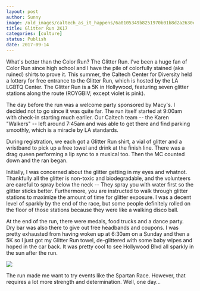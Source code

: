 ```yaml
---
layout: post
author: Sunny
image: /old_images/caltech_as_it_happens/6a0105349b8251970b01b8d2a2630e970c.jpg
title: Glitter Run 2K17
categories: [culture]
status: Publish
date: 2017-09-14
---
```





What's better than the Color Run? The Glitter Run. I've been a huge fan of Color Run since high school and I have the pile of colorfully stained (aka ruined) shirts to prove it. This summer, the Caltech Center for Diversity held a lottery for free entrance to the Glitter Run, which is hosted by the LA LGBTQ Center. The Glitter Run is a 5K in Hollywood, featuring seven glitter stations along the route (ROYGBIV; except violet is pink).


The day before the run was a welcome party sponsored by Macy's. I decided not to go since it was quite far. The run itself started at 9:00am with check-in starting much earlier. Our Caltech team -- the Karen "Walkers" -- left around 7:45am and was able to get there and find parking smoothly, which is a miracle by LA standards.


During registration, we each got a Glitter Run shirt, a vial of glitter and a wristband to pick up a free towel and drink at the finish line. There was a drag queen performing a lip sync to a musical too. Then the MC counted down and the ran began.




Initially, I was concerned about the glitter getting in my eyes and whatnot. Thankfully all the glitter is non-toxic and biodegradable, and the volunteers are careful to spray below the neck -- They spray you with water first so the glitter sticks better. Furthermore, you are instructed to walk through glitter stations to maximize the amount of time for glitter exposure. I was a decent level of sparkly by the end of the race, but some people definitely rolled on the floor of those stations because they were like a walking disco ball.


At the end of the run, there were medals, food trucks and a dance party. Dry bar was also there to give out free headbands and coupons. I was pretty exhausted from having woken up at 6:30am on a Sunday and then a 5K so I just got my Glitter Run towel, de-glittered with some baby wipes and hoped in the car back. It was pretty cool to see Hollywood Blvd all sparkly in the sun after the run.




![](/old_images/caltech_as_it_happens/6a0105349b8251970b01bb09bb4980970d.jpg)

The run made me want to try events like the Spartan Race. However, that requires a lot more strength and determination. Well, one day...

